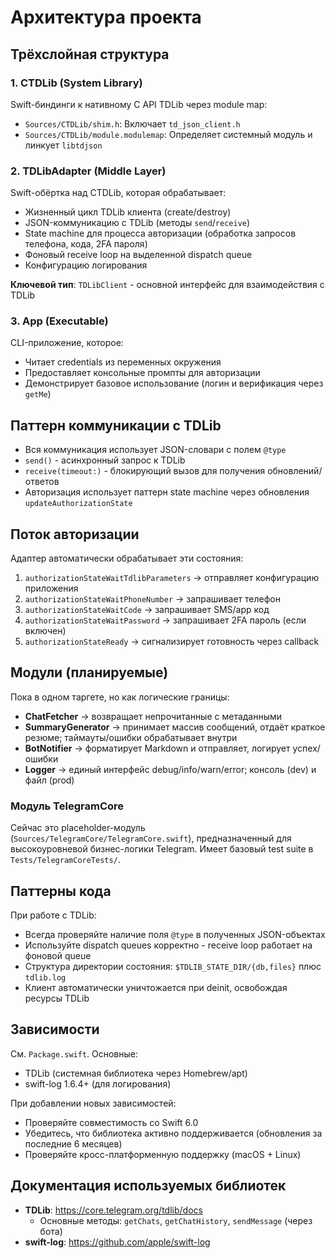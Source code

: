 # Архитектура проекта

## Трёхслойная структура

### 1. CTDLib (System Library)
Swift-биндинги к нативному C API TDLib через module map:
- `Sources/CTDLib/shim.h`: Включает `td_json_client.h`
- `Sources/CTDLib/module.modulemap`: Определяет системный модуль и линкует `libtdjson`

### 2. TDLibAdapter (Middle Layer)
Swift-обёртка над CTDLib, которая обрабатывает:
- Жизненный цикл TDLib клиента (create/destroy)
- JSON-коммуникацию с TDLib (методы `send`/`receive`)
- State machine для процесса авторизации (обработка запросов телефона, кода, 2FA пароля)
- Фоновый receive loop на выделенной dispatch queue
- Конфигурацию логирования

**Ключевой тип**: `TDLibClient` - основной интерфейс для взаимодействия с TDLib

### 3. App (Executable)
CLI-приложение, которое:
- Читает credentials из переменных окружения
- Предоставляет консольные промпты для авторизации
- Демонстрирует базовое использование (логин и верификация через `getMe`)

## Паттерн коммуникации с TDLib

- Вся коммуникация использует JSON-словари с полем `@type`
- `send()` - асинхронный запрос к TDLib
- `receive(timeout:)` - блокирующий вызов для получения обновлений/ответов
- Авторизация использует паттерн state machine через обновления `updateAuthorizationState`

## Поток авторизации

Адаптер автоматически обрабатывает эти состояния:
1. `authorizationStateWaitTdlibParameters` → отправляет конфигурацию приложения
2. `authorizationStateWaitPhoneNumber` → запрашивает телефон
3. `authorizationStateWaitCode` → запрашивает SMS/app код
4. `authorizationStateWaitPassword` → запрашивает 2FA пароль (если включен)
5. `authorizationStateReady` → сигнализирует готовность через callback

## Модули (планируемые)

Пока в одном таргете, но как логические границы:

- **ChatFetcher** → возвращает непрочитанные с метаданными
- **SummaryGenerator** → принимает массив сообщений, отдаёт краткое резюме; таймауты/ошибки обрабатывает внутри
- **BotNotifier** → форматирует Markdown и отправляет, логирует успех/ошибки
- **Logger** → единый интерфейс debug/info/warn/error; консоль (dev) и файл (prod)

### Модуль TelegramCore

Сейчас это placeholder-модуль (`Sources/TelegramCore/TelegramCore.swift`), предназначенный для высокоуровневой бизнес-логики Telegram. Имеет базовый test suite в `Tests/TelegramCoreTests/`.

## Паттерны кода

При работе с TDLib:
- Всегда проверяйте наличие поля `@type` в полученных JSON-объектах
- Используйте dispatch queues корректно - receive loop работает на фоновой queue
- Структура директории состояния: `$TDLIB_STATE_DIR/{db,files}` плюс `tdlib.log`
- Клиент автоматически уничтожается при deinit, освобождая ресурсы TDLib

## Зависимости

См. `Package.swift`. Основные:
- TDLib (системная библиотека через Homebrew/apt)
- swift-log 1.6.4+ (для логирования)

При добавлении новых зависимостей:
- Проверяйте совместимость со Swift 6.0
- Убедитесь, что библиотека активно поддерживается (обновления за последние 6 месяцев)
- Проверяйте кросс-платформенную поддержку (macOS + Linux)

## Документация используемых библиотек

- **TDLib**: https://core.telegram.org/tdlib/docs
  - Основные методы: `getChats`, `getChatHistory`, `sendMessage` (через бота)
- **swift-log**: https://github.com/apple/swift-log
